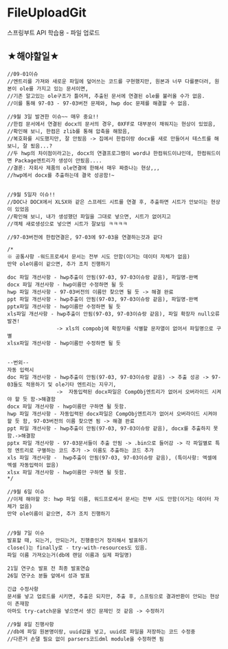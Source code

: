 # FileUploadGit
스프링부트 API 학습용 - 파일 업로드



## ★해야할일★


    //09-01이슈
    //엔트리를 가져와 새로운 파일에 덮어쓰는 코드를 구현했지만, 원본과 너무 다를뿐더러, 원본이 ole를 가지고 있는 문서이면,
    //기존 알고있는 ole구조가 틀어져, 추출된 문서에 연결된 ole를 불러올 수가 없음. 
    //이를 통해 97-03 - 97-03버전 문제와, hwp doc 문제를 해결할 수 없음.

    //9월 3일 발견한 이슈~~ 매우 중요!!
    //한컴 문서에서 연결된 docx의 문서의 경우, 0XFF로 대부분이 채워지는 현상이 있었음,
    //확인해 보니, 한컴은 zlib를 통해 압축을 해왔음,
    //복호화를 시도했지만, 잘 안됬음 -> 집에서 한컴이랑 docx를 새로 만들어서 테스트를 해보니, 잘 됬음...?
    //두 hwp의 차이점이라고는, docx의 연결프로그램이 word냐 한컴워드이냐인데, 한컴워드이면 Package엔트리가 생성이 안됬음....
    //결론: 자회사 제품의 ole연결에 한해서 매우 짜증나는 현상,,,
    //hwp에서 docx를 추출하는데 결국 성공함!~


    //9월 5일자 이슈!!
    //DOC나 DOCX에서 XLSX와 같은 스프레드 시트를 연결 후, 추출하면 시트가 안보이는 현상이 있었음
    //확인해 보니, 내가 생성했던 파일을 그대로 넣으면, 시트가 없어지고
    //객체 새로생성으로 넣으면 시트가 잘보임 ㅋㅋㅋㅋ

    //97-03버전에 한컴연결은, 97-03에 97-03을 연결하는것과 같다

    /*
    ※ 공통사항 -워드프로세서 문서는 전부 시도 안함(이거는 데이터 자체가 없음)
    만약 ole이름이 같으면, 추가 조치 진행하기

    doc 파일 개선사항 - hwp추출이 안됨(97-03, 97-03이슈랑 같음), 파일명-완벽
    docx 파일 개선사항 - hwp이름만 수정하면 될 듯
    hwp 파일 개선사항 - 97-03버전의 이름만 찾으면 될 듯 -> 해결 완료
    ppt 파일 개선사항 - hwp추출이 안됨(97-03, 97-03이슈랑 같음), 파일명-완벽
    pptx파일 개선사항 - hwp이름만 수정하면 될 듯
    xls파일 개선사항 - hwp추출이 안됨(97-03, 97-03이슈랑 같음), 파일 확장자 null오류 발견!
                    -> xls의 compobj에 확장자를 식별할 문자열이 없어서 파일명으로 구별
    xlsx파일 개선사항 - hwp이름만 수정하면 될 듯


    --번외--
    자동 입력시
    doc 파일 개선사항 - hwp추출이 안됨(97-03, 97-03이슈랑 같음) -> 추출 성공 -> 97-03들도 적용하기 및 ole기타 엔트리는 지우기,
                    ->  자동입력된 docx파일은 CompObj엔트리가 없어서 오버라이드 시켜야 할 듯 함->해결함
    docx 파일 개선사항 - hwp이름만 구하면 될 듯함.
    hwp 파일 개선사항 - 자동입력된 docx파일은 CompObj엔트리가 없어서 오버라이드 시켜야 할 듯 함, 97-03버전의 이름 찾으면 됨 -> 해결 완료
    ppt 파일 개선사항 - hwp추출이 안됨(97-03, 97-03이슈랑 같음), docx를 추출하지 못함.->해결함
    pptx 파일 개선사항 - 97-03문서들이 추출 안됨 -> .bin으로 들어감 -> 각 파일별로 특정 엔트리로 구별하는 코드 추가 -> 이름도 추출하는 코드 추가
    xls 파일 개선사항 -  hwp추출이 안됨(97-03, 97-03이슈랑 같음), (특이사항: 엑셀에 엑셀 자동입력이 없음)
    xlsx 파일 개선사항 - hwp이름만 구하면 될 듯함.
    */

    //9월 6일 이슈
    //이제 해야할 것: hwp 파일 이름, 워드프로세서 문서는 전부 시도 안함(이거는 데이터 자체가 없음)
    만약 ole이름이 같으면, 추가 조치 진행하기


    //9월 7일 이슈
    발표할 때, 되는거, 안되는거, 진행중인거 정리해서 발표하기
    close()는 finally로 - try-with-resources도 있음.
    파일 이름 가져오는거(db에 랜덤 이름과 실제 파일명)

    21일 연구소 발표 전 최종 발표연습
    26일 연구소 분들 앞에서 성과 발표

    긴급 수정사항
    문서를 넣고 업로드를 시키면, 추출은 되지만, 추출 후, 스프링으로 결과반환이 안되는 현상이 존재함
    아마도 try-catch문을 넣으면서 생긴 문제인 것 같음 -> 수정하기

    //9월 8일 진행사항
    //db에 파일 원본명이랑, uuid값을 넣고, uuid로 파일을 저장하는 코드 수정중
    //다른거 손댈 필요 없이 parsers코드dml module을 수정하면 됨